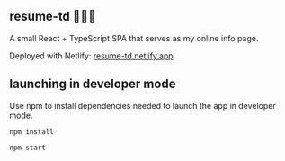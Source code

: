 ## resume-td 👨‍💻🤘

A small React + TypeScript SPA that serves as my online info page.

Deployed with Netlify: [resume-td.netlify.app](https://resume-td.netlify.app/)

## launching in developer mode

Use npm to install dependencies needed to launch the app in developer mode.

`npm install`

`npm start`

